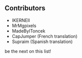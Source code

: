 ## Contributors
* IKERNEII
* MrMgpixels
* MadeByIToncek
* CapJumper (French translation)
* Supraim (Spanish translation)

be the next on this list!